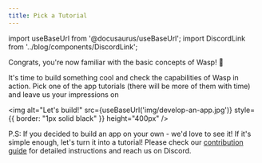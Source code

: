 ```yaml
---
title: Pick a Tutorial
---
```


import useBaseUrl from '@docusaurus/useBaseUrl';
import DiscordLink from '../blog/components/DiscordLink';

Congrats, you're now familiar with the basic concepts of Wasp! 🥳 

It's time to build something cool and check the capabilities of Wasp in action. Pick one of the app tutorials (there will be more of them with time) and leave us your impressions on <DiscordLink />

<img alt="Let's build!"
     src={useBaseUrl('img/develop-an-app.jpg')}
     style={{ border: "1px solid black" }}
     height="400px"
/>

P.S: If you decided to build an app on your own - we'd love to see it! If it's simple enough, let's turn it into a tutorial! Please check our [contribution guide](contributing) for detailed instructions and reach us on Discord. 